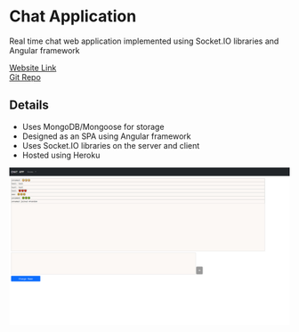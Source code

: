 # Chat Application
Real time chat web application implemented using Socket.IO libraries and Angular framework  

[Website Link](https://damp-hollows-32652.herokuapp.com)  
[Git Repo](https://github.com/grepsedawkcat/chat_application)

## Details
* Uses MongoDB/Mongoose for storage
* Designed as an SPA using Angular framework
* Uses Socket.IO libraries on the server and client
* Hosted using Heroku

![Image](Untitled.png)
